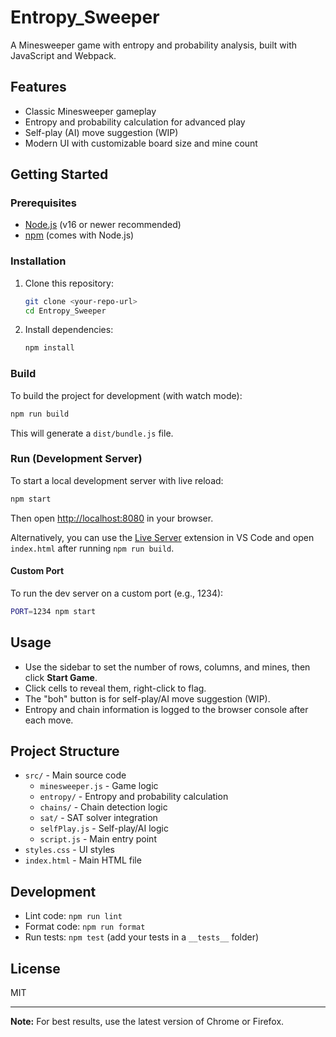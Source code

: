 # Entropy_Sweeper

A Minesweeper game with entropy and probability analysis, built with JavaScript
and Webpack.

## Features

- Classic Minesweeper gameplay
- Entropy and probability calculation for advanced play
- Self-play (AI) move suggestion (WIP)
- Modern UI with customizable board size and mine count

## Getting Started

### Prerequisites

- [Node.js](https://nodejs.org/) (v16 or newer recommended)
- [npm](https://www.npmjs.com/) (comes with Node.js)

### Installation

1. Clone this repository:

    ```sh
    git clone <your-repo-url>
    cd Entropy_Sweeper
    ```

2. Install dependencies:
    ```sh
    npm install
    ```

### Build

To build the project for development (with watch mode):

```sh
npm run build
```

This will generate a `dist/bundle.js` file.

### Run (Development Server)

To start a local development server with live reload:

```sh
npm start
```

Then open [http://localhost:8080](http://localhost:8080) in your browser.

Alternatively, you can use the
[Live Server](https://marketplace.visualstudio.com/items?itemName=ritwickdey.LiveServer)
extension in VS Code and open `index.html` after running `npm run build`.

#### Custom Port

To run the dev server on a custom port (e.g., 1234):

```sh
PORT=1234 npm start
```

## Usage

- Use the sidebar to set the number of rows, columns, and mines, then click
  **Start Game**.
- Click cells to reveal them, right-click to flag.
- The "boh" button is for self-play/AI move suggestion (WIP).
- Entropy and chain information is logged to the browser console after each
  move.

## Project Structure

- `src/` - Main source code
    - `minesweeper.js` - Game logic
    - `entropy/` - Entropy and probability calculation
    - `chains/` - Chain detection logic
    - `sat/` - SAT solver integration
    - `selfPlay.js` - Self-play/AI logic
    - `script.js` - Main entry point
- `styles.css` - UI styles
- `index.html` - Main HTML file

## Development

- Lint code: `npm run lint`
- Format code: `npm run format`
- Run tests: `npm test` (add your tests in a `__tests__` folder)

## License

MIT

---

**Note:** For best results, use the latest version of Chrome or Firefox.
